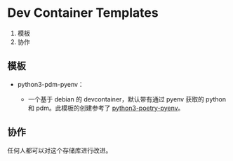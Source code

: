 # Dev Container Templates

1. 模板
2. 协作

## 模板

- python3-pdm-pyenv：

  - 一个基于 debian 的 devcontainer，默认带有通过 pyenv 获取的 python 和 pdm。此模板的创建参考了 [python3-poetry-pyenv](https://github.com/Standard-IO/devcontainers-templates/tree/main/src/python3-poetry-pyenv)。

## 协作

任何人都可以对这个存储库进行改进。
